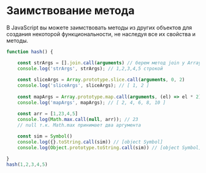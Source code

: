 # Заимствование метода

В JavaScript вы можете заимствовать методы из других объектов для создания некоторой функциональности, не наследуя все их свойства и методы.

```jsx
function hash() {

    const strArgs = [].join.call(arguments) // берем метод join у Array
    console.log('strArgs', strArgs); // 1,2,3,4,5 строкой
    
    const sliceArgs = Array.prototype.slice.call(arguments, 0, 2)
    console.log('sliceArgs', sliceArgs); // [ 1, 2 ]
    
    const mapArgs = Array.prototype.map.call(arguments, (el) => el * 2)
    console.log('mapArgs', mapArgs); // [ 2, 4, 6, 8, 10 ]

    const arr = [1,23,4,5]
    console.log(Math.max.call(null, arr)); // 23
    // null т.к. Math.max принимает два аргумента
    
    const sim = Symbol()
    console.log({}.toString.call(sim)) // [object Symbol]
    console.log(Object.prototype.toString.call(sim)) // [object Symbol]

}
hash(1,2,3,4,5)
```
